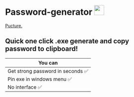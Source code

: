 # Password-generator <img src="https://github.com/blackcater/blackcater/raw/main/images/Hi.gif" height="32"/></h1>
[Pucture.]([/image/sample.webp](https://cdn.discordapp.com/attachments/1143537696761970789/1246105858446852106/image.png?ex=665b2e04&is=6659dc84&hm=dbd5b6ba0bdaedc551342b39fae883c3ce94fdfd903a5bbcce0a27dc364ff513&) "This is a sample image.")
## Quick one click .exe generate and copy password to clipboard!

| You can       | 
| ------------- |
| Get strong password in seconds :white_check_mark: |
| Pin exe in windows menu :white_check_mark: |
| No interface :white_check_mark: |

